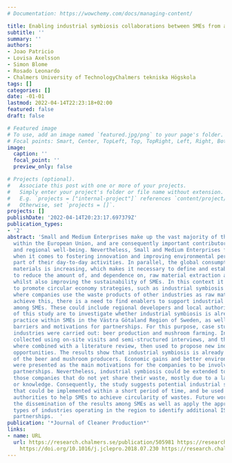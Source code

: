 ```yaml
---
# Documentation: https://wowchemy.com/docs/managing-content/

title: Enabling industrial symbiosis collaborations between SMEs from a regional perspective
subtitle: ''
summary: ''
authors:
- Joao Patricio
- Lovisa Axelsson
- Simon Blome
- Rosado Leonardo
- Chalmers University of TechnologyChalmers tekniska Högskola
tags: []
categories: []
date: -01-01
lastmod: 2022-04-14T22:23:18+02:00
featured: false
draft: false

# Featured image
# To use, add an image named `featured.jpg/png` to your page's folder.
# Focal points: Smart, Center, TopLeft, Top, TopRight, Left, Right, BottomLeft, Bottom, BottomRight.
image:
  caption: ''
  focal_point: ''
  preview_only: false

# Projects (optional).
#   Associate this post with one or more of your projects.
#   Simply enter your project's folder or file name without extension.
#   E.g. `projects = ["internal-project"]` references `content/project/deep-learning/index.md`.
#   Otherwise, set `projects = []`.
projects: []
publishDate: '2022-04-14T20:23:17.697379Z'
publication_types:
- '2'
abstract: 'Small and Medium Enterprises make up the vast majority of the businesses
  within the European Union, and are consequently important contributors to local
  and regional well-being. Nevertheless, Small and Medium Enterprises face many challenges
  when it comes to fostering innovation and improving environmental performance as
  part of their day-to-day activities. In parallel, the global consumption of raw
  materials is increasing, which makes it necessary to define and establish strategies
  to reduce the amount of, and dependence on, raw material extraction and imports,
  whilst also improving the sustainability of SMEs. In this context it is essential
  to promote circular economy strategies, such as industrial symbiosis partnerships,
  where companies use the waste products of other industries as raw materials. To
  achieve this, there is a need to find enablers to support industrial symbiosis collaborations
  among SMEs. These could include regional developers and local authorities. The aims
  of this study are to investigate whether industrial symbiosis is already a common
  practice within SMEs in the Västra Götaland Region of Sweden, as well as identifying
  barriers and motivations for partnerships. For this purpose, case studies of two
  industries were carried out: beer production and mushroom farming. Information was
  collected using on-site visits and semi-structured interviews, and the key findings
  where combined with a literature review, then used to propose new industrial symbiosis
  opportunities. The results show that industrial symbiosis is already used by some
  of the beer and mushroom producers. Economic gains and better environmental performance
  were presented as the main motivations for the companies to be involved in these
  partnerships. Nevertheless, industrial symbiosis could be extended to also include
  those companies that do not yet share their waste, mostly due to a lack of time
  or knowledge. Consequently, the study suggests potential industrial symbiosis partnerships
  that could be implemented within a short period of time, and be used by the local
  authorities to help SMEs to achieve circularity of wastes. Future work considers
  the dissemination of the results among SMEs as well as apply the approach to other
  types of industries operating in the region to identify additional IS potential
  partnerships.  '
publication: '*Journal of Cleaner Production*'
links:
- name: URL
  url: https://research.chalmers.se/publication/505981 https://research.chalmers.se/publication/506465
    https://doi.org/10.1016/j.jclepro.2018.07.230 https://research.chalmers.se/publication/504784
---
```


